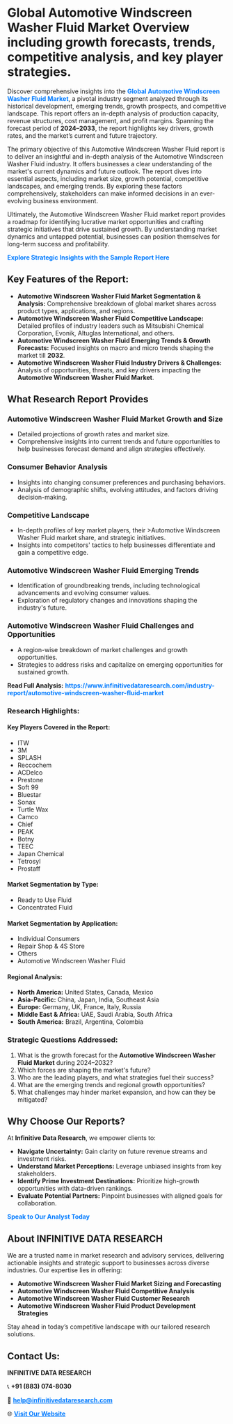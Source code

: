 <h1>Global Automotive Windscreen Washer Fluid Market Overview including growth forecasts, trends, competitive analysis, and key player strategies.</h1>
<p>
Discover comprehensive insights into the 
<a href="https://www.infinitivedataresearch.com/industry-report/automotive-windscreen-washer-fluid-market" rel="dofollow" style="color: #007BFF; text-decoration: none;"><strong>Global Automotive Windscreen Washer Fluid Market</strong></a>, a pivotal industry segment analyzed through its historical development, emerging trends, growth prospects, and competitive landscape. This report offers an in-depth analysis of production capacity, revenue structures, cost management, and profit margins. Spanning the forecast period of <strong>2024–2033</strong>, the report highlights key drivers, growth rates, and the market’s current and future trajectory.
</p>
<p>
The primary objective of this Automotive Windscreen Washer Fluid report is to deliver an insightful and in-depth analysis of the Automotive Windscreen Washer Fluid industry. It offers businesses a clear understanding of the market's current dynamics and future outlook. The report dives into essential aspects, including market size, growth potential, competitive landscapes, and emerging trends. By exploring these factors comprehensively, stakeholders can make informed decisions in an ever-evolving business environment.
</p>
<p>
Ultimately, the Automotive Windscreen Washer Fluid market report provides a roadmap for identifying lucrative market opportunities and crafting strategic initiatives that drive sustained growth. By understanding market dynamics and untapped potential, businesses can position themselves for long-term success and profitability.
</p>
<p>
<a href="https://www.infinitivedataresearch.com/request-sample/reportId=112451" style="color: #007BFF; text-decoration: none;"><strong>Explore Strategic Insights with the Sample Report Here</strong></a>
</p>

<h2>Key Features of the Report:</h2>
<ul>
<li><strong>Automotive Windscreen Washer Fluid Market Segmentation & Analysis:</strong> Comprehensive breakdown of global market shares across product types, applications, and regions.</li>
<li><strong>Automotive Windscreen Washer Fluid Competitive Landscape:</strong> Detailed profiles of industry leaders such as Mitsubishi Chemical Corporation, Evonik, Altuglas International, and others.</li>
<li><strong>Automotive Windscreen Washer Fluid Emerging Trends & Growth Forecasts:</strong> Focused insights on macro and micro trends shaping the market till <strong>2032</strong>.</li>
<li><strong>Automotive Windscreen Washer Fluid Industry Drivers & Challenges:</strong> Analysis of opportunities, threats, and key drivers impacting the <strong>Automotive Windscreen Washer Fluid Market</strong>.</li>
</ul>

<h2>What Research Report Provides</h2>
<h3>Automotive Windscreen Washer Fluid Market Growth and Size</h3>
<ul>
<li>Detailed projections of growth rates and market size.</li>
<li>Comprehensive insights into current trends and future opportunities to help businesses forecast demand and align strategies effectively.</li>
</ul>

<h3>Consumer Behavior Analysis</h3>
<ul>
<li>Insights into changing consumer preferences and purchasing behaviors.</li>
<li>Analysis of demographic shifts, evolving attitudes, and factors driving decision-making.</li>
</ul>

<h3>Competitive Landscape</h3>
<ul>
<li>In-depth profiles of key market players, their >Automotive Windscreen Washer Fluid market share, and strategic initiatives.</li>
<li>Insights into competitors' tactics to help businesses differentiate and gain a competitive edge.</li>
</ul>

<h3>Automotive Windscreen Washer Fluid Emerging Trends</h3>
<ul>
<li>Identification of groundbreaking trends, including technological advancements and evolving consumer values.</li>
<li>Exploration of regulatory changes and innovations shaping the industry's future.</li>
</ul>

<h3>Automotive Windscreen Washer Fluid Challenges and Opportunities</h3>
<ul>
<li>A region-wise breakdown of market challenges and growth opportunities.</li>
<li>Strategies to address risks and capitalize on emerging opportunities for sustained growth.</li>
</ul>
<p><strong>Read Full Analysis:</strong> <a href="https://www.infinitivedataresearch.com/industry-report/automotive-windscreen-washer-fluid-market" rel="dofollow" style="color: #007BFF; text-decoration: none;"><strong>https://www.infinitivedataresearch.com/industry-report/automotive-windscreen-washer-fluid-market</strong></a></p>
<h3>Research Highlights:</h3>
<h4>Key Players Covered in the Report:</h4>
<ul><li>ITW</li><li>3M</li><li>SPLASH</li><li>Reccochem</li><li>ACDelco</li><li>Prestone</li><li>Soft 99</li><li>Bluestar</li><li>Sonax</li><li>Turtle Wax</li><li>Camco</li><li>Chief</li><li>PEAK</li><li>Botny</li><li>TEEC</li><li>Japan Chemical</li><li>Tetrosyl</li><li>Prostaff</li></ul>
<h4>Market Segmentation by Type:</h4>
<ul><li>Ready to Use Fluid</li><li>Concentrated Fluid</li></ul>
<h4>Market Segmentation by Application:</h4>
<ul><li>Individual Consumers</li><li>Repair Shop &amp; 4S Store</li><li>Others</li><li>Automotive Windscreen Washer Fluid</li></ul>

<h4>Regional Analysis:</h4>
<ul>
<li><strong>North America:</strong> United States, Canada, Mexico</li>
<li><strong>Asia-Pacific:</strong> China, Japan, India, Southeast Asia</li>
<li><strong>Europe:</strong> Germany, UK, France, Italy, Russia</li>
<li><strong>Middle East & Africa:</strong> UAE, Saudi Arabia, South Africa</li>
<li><strong>South America:</strong> Brazil, Argentina, Colombia</li>
</ul>

<h3>Strategic Questions Addressed:</h3>
<ol>
<li>What is the growth forecast for the <strong>Automotive Windscreen Washer Fluid Market</strong> during 2024–2032?</li>
<li>Which forces are shaping the market's future?</li>
<li>Who are the leading players, and what strategies fuel their success?</li>
<li>What are the emerging trends and regional growth opportunities?</li>
<li>What challenges may hinder market expansion, and how can they be mitigated?</li>
</ol>

<h2>Why Choose Our Reports?</h2>
<p>At <strong>Infinitive Data Research</strong>, we empower clients to:</p>
<ul>
<li><strong>Navigate Uncertainty:</strong> Gain clarity on future revenue streams and investment risks.</li>
<li><strong>Understand Market Perceptions:</strong> Leverage unbiased insights from key stakeholders.</li>
<li><strong>Identify Prime Investment Destinations:</strong> Prioritize high-growth opportunities with data-driven rankings.</li>
<li><strong>Evaluate Potential Partners:</strong> Pinpoint businesses with aligned goals for collaboration.</li>
</ul>
<p><a href="https://www.infinitivedataresearch.com/industry-report/automotive-windscreen-washer-fluid-market" rel="dofollow" style="color: #007BFF; text-decoration: none;"><strong>Speak to Our Analyst Today</strong></a></p>

<h2>About INFINITIVE DATA RESEARCH</h2>
<p>We are a trusted name in market research and advisory services, delivering actionable insights and strategic support to businesses across diverse industries. Our expertise lies in offering:</p>
<ul>
<li><strong>Automotive Windscreen Washer Fluid Market Sizing and Forecasting</strong></li>
<li><strong>Automotive Windscreen Washer Fluid Competitive Analysis</strong></li>
<li><strong>Automotive Windscreen Washer Fluid Customer Research</strong></li>
<li><strong>Automotive Windscreen Washer Fluid Product Development Strategies</strong></li>
</ul>
<p>Stay ahead in today’s competitive landscape with our tailored research solutions.</p>

<h2>Contact Us:</h2>
<p><strong>INFINITIVE DATA RESEARCH</strong></p>
<p>📞 <strong>+91 (883) 074-8030</strong></p>
<p>📧 <strong><a href="mailto:help@infinitivedataresearch.com" style="color: #007BFF;">help@infinitivedataresearch.com</a></strong></p>
<p>🌐 <strong><a href="https://www.infinitivedataresearch.com" rel="dofollow" style="color: #007BFF;">Visit Our Website</a></strong></p>